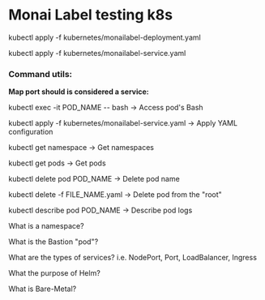 # Monai Label testing k8s

kubectl apply -f kubernetes/monailabel-deployment.yaml


kubectl apply -f kubernetes/monailabel-service.yaml


### Command utils:

**Map port should is considered a service:**
 
kubectl exec -it POD_NAME -- bash -> Access pod's Bash
 
kubectl apply -f kubernetes/monailabel-service.yaml -> Apply YAML configuration
 
kubectl get namespace -> Get namespaces
 
kubectl get pods -> Get pods
 
kubectl delete pod POD_NAME -> Delete pod name
 
kubectl delete -f FILE_NAME.yaml -> Delete pod from the "root"
 
kubectl describe pod POD_NAME -> Describe pod logs


What is a namespace?

What is the Bastion "pod"?

What are the types of services? i.e. NodePort, Port, LoadBalancer, Ingress

What the purpose of Helm?

What is Bare-Metal?
